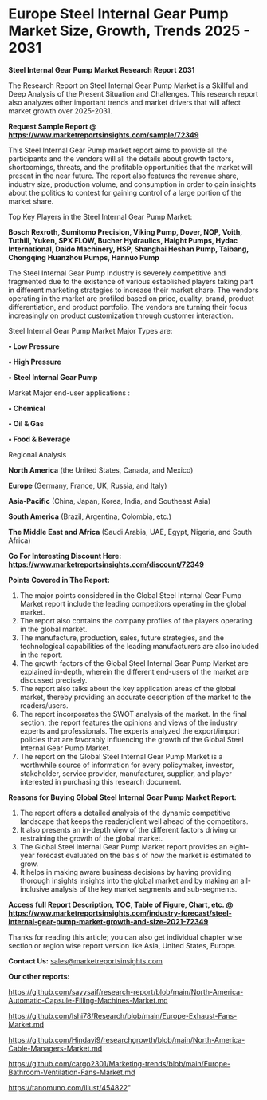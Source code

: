 # Europe Steel Internal Gear Pump Market Size, Growth, Trends 2025 - 2031

<strong>Steel Internal Gear Pump Market Research Report 2031</strong>

The Research Report on Steel Internal Gear Pump Market is a Skillful and Deep Analysis of the Present Situation and Challenges. This research report also analyzes other important trends and market drivers that will affect market growth over 2025-2031.

<strong>Request Sample Report @ <a href=https://www.marketreportsinsights.com/sample/72349>https://www.marketreportsinsights.com/sample/72349</a></strong>

This Steel Internal Gear Pump market report aims to provide all the participants and the vendors will all the details about growth factors, shortcomings, threats, and the profitable opportunities that the market will present in the near future. The report also features the revenue share, industry size, production volume, and consumption in order to gain insights about the politics to contest for gaining control of a large portion of the market share.

Top Key Players in the Steel Internal Gear Pump Market:

<strong>Bosch Rexroth, Sumitomo Precision, Viking Pump, Dover, NOP, Voith, Tuthill, Yuken, SPX FLOW, Bucher Hydraulics, Haight Pumps, Hydac International, Daido Machinery, HSP, Shanghai Heshan Pump, Taibang, Chongqing Huanzhou Pumps, Hannuo Pump</strong>

The Steel Internal Gear Pump Industry is severely competitive and fragmented due to the existence of various established players taking part in different marketing strategies to increase their market share. The vendors operating in the market are profiled based on price, quality, brand, product differentiation, and product portfolio. The vendors are turning their focus increasingly on product customization through customer interaction.

Steel Internal Gear Pump Market Major Types are:

<strong>• Low Pressure

• High Pressure

• Steel Internal Gear Pump</strong>

Market Major end-user applications :

<strong>• Chemical

• Oil & Gas

• Food & Beverage</strong>

Regional Analysis

</u><strong><b>North America</b></strong> (the United States, Canada, and Mexico)

<strong><b>Europe </b></strong>(Germany, France, UK, Russia, and Italy)

<strong><b>Asia-Pacific</b></strong> (China, Japan, Korea, India, and Southeast Asia)

<strong><b>South America</b></strong> (Brazil, Argentina, Colombia, etc.)

<strong><b>The Middle East and Africa</b></strong> (Saudi Arabia, UAE, Egypt, Nigeria, and South Africa)

<strong>Go For Interesting Discount Here: <a href=https://www.marketreportsinsights.com/discount/72349>https://www.marketreportsinsights.com/discount/72349</a></strong>

<strong>Points Covered in The Report:</strong>
<ol>
  <li>The major points considered in the Global Steel Internal Gear Pump Market report include the leading competitors operating in the global market.</li>
  <li>The report also contains the company profiles of the players operating in the global market.</li>
  <li>The manufacture, production, sales, future strategies, and the technological capabilities of the leading manufacturers are also included in the report.</li>
  <li>The growth factors of the Global Steel Internal Gear Pump Market are explained in-depth, wherein the different end-users of the market are discussed precisely.</li>
  <li>The report also talks about the key application areas of the global market, thereby providing an accurate description of the market to the readers/users.</li>
  <li>The report incorporates the SWOT analysis of the market. In the final section, the report features the opinions and views of the industry experts and professionals. The experts analyzed the export/import policies that are favorably influencing the growth of the Global Steel Internal Gear Pump Market.</li>
  <li>The report on the Global Steel Internal Gear Pump Market is a worthwhile source of information for every policymaker, investor, stakeholder, service provider, manufacturer, supplier, and player interested in purchasing this research document.</li>
</ol>
<strong>Reasons for Buying Global Steel Internal Gear Pump Market Report:</strong>

<ol>
  <li>The report offers a detailed analysis of the dynamic competitive landscape that keeps the reader/client well ahead of the competitors.</li>
  <li>It also presents an in-depth view of the different factors driving or restraining the growth of the global market.</li>
  <li>The Global Steel Internal Gear Pump Market report provides an eight-year forecast evaluated on the basis of how the market is estimated to grow.</li>
  <li>It helps in making aware business decisions by having providing thorough insights insights into the global market and by making an all-inclusive analysis of the key market segments and sub-segments.</li>
</ol>
<strong>Access full Report Description, TOC, Table of Figure, Chart, etc. @ <a href=https://www.marketreportsinsights.com/industry-forecast/steel-internal-gear-pump-market-growth-and-size-2021-72349>https://www.marketreportsinsights.com/industry-forecast/steel-internal-gear-pump-market-growth-and-size-2021-72349</a></strong>


Thanks for reading this article; you can also get individual chapter wise section or region wise report version like Asia, United States, Europe.

<strong>Contact Us:</strong>
sales@marketreportsinsights.com

<strong>Our other reports:</strong>

<a href=https://github.com/sayysaif/research-report/blob/main/North-America-Automatic-Capsule-Filling-Machines-Market.md>https://github.com/sayysaif/research-report/blob/main/North-America-Automatic-Capsule-Filling-Machines-Market.md</a>

<a href=https://github.com/Ishi78/Research/blob/main/Europe-Exhaust-Fans-Market.md>https://github.com/Ishi78/Research/blob/main/Europe-Exhaust-Fans-Market.md</a>

<a href=https://github.com/Hindavi9/researchgrowth/blob/main/North-America-Cable-Managers-Market.md>https://github.com/Hindavi9/researchgrowth/blob/main/North-America-Cable-Managers-Market.md</a>

<a href=https://github.com/cargo2301/Marketing-trends/blob/main/Europe-Bathroom-Ventilation-Fans-Market.md>https://github.com/cargo2301/Marketing-trends/blob/main/Europe-Bathroom-Ventilation-Fans-Market.md</a>

<a href=https://tanomuno.com/illust/454822>https://tanomuno.com/illust/454822</a>"
